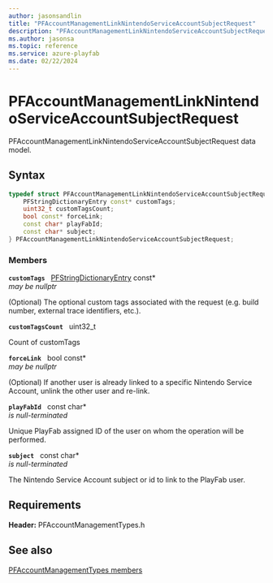 ```yaml
---
author: jasonsandlin
title: "PFAccountManagementLinkNintendoServiceAccountSubjectRequest"
description: "PFAccountManagementLinkNintendoServiceAccountSubjectRequest data model."
ms.author: jasonsa
ms.topic: reference
ms.service: azure-playfab
ms.date: 02/22/2024
---
```


# PFAccountManagementLinkNintendoServiceAccountSubjectRequest  

PFAccountManagementLinkNintendoServiceAccountSubjectRequest data model.  

## Syntax  
  
```cpp
typedef struct PFAccountManagementLinkNintendoServiceAccountSubjectRequest {  
    PFStringDictionaryEntry const* customTags;  
    uint32_t customTagsCount;  
    bool const* forceLink;  
    const char* playFabId;  
    const char* subject;  
} PFAccountManagementLinkNintendoServiceAccountSubjectRequest;  
```
  
### Members  
  
**`customTags`** &nbsp; [PFStringDictionaryEntry](../../pftypes/structs/pfstringdictionaryentry.md) const*  
*may be nullptr*  
  
(Optional) The optional custom tags associated with the request (e.g. build number, external trace identifiers, etc.).
  
**`customTagsCount`** &nbsp; uint32_t  
  
Count of customTags
  
**`forceLink`** &nbsp; bool const*  
*may be nullptr*  
  
(Optional) If another user is already linked to a specific Nintendo Service Account, unlink the other user and re-link.
  
**`playFabId`** &nbsp; const char*  
*is null-terminated*  
  
Unique PlayFab assigned ID of the user on whom the operation will be performed.
  
**`subject`** &nbsp; const char*  
*is null-terminated*  
  
The Nintendo Service Account subject or id to link to the PlayFab user.
  
  
## Requirements  
  
**Header:** PFAccountManagementTypes.h
  
## See also  
[PFAccountManagementTypes members](../pfaccountmanagementtypes_members.md)  

  
  
